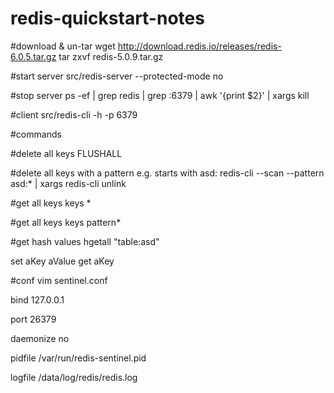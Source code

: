 # redis-quickstart-notes

#download & un-tar
wget http://download.redis.io/releases/redis-6.0.5.tar.gz
tar zxvf redis-5.0.9.tar.gz
 
#start server
src/redis-server --protected-mode no

#stop server
ps -ef | grep redis | grep :6379 | awk '{print $2}' | xargs kill

#client
src/redis-cli -h <host> -p 6379
  
#commands

#delete all keys
FLUSHALL

#delete all keys with a pattern e.g. starts with asd:
redis-cli --scan --pattern asd:* | xargs redis-cli unlink

#get all keys
keys *

#get all keys
keys pattern*

#get hash values
hgetall "table:asd"

set aKey aValue
get aKey

#conf 
vim sentinel.conf

bind 127.0.0.1 <host>
 
port 26379

daemonize no

pidfile /var/run/redis-sentinel.pid

logfile /data/log/redis/redis.log
